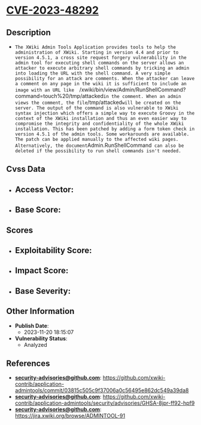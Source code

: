 
# [CVE-2023-48292](https://cve.mitre.org/cgi-bin/cvename.cgi?name=CVE-2023-48292)

## Description

- `The XWiki Admin Tools Application provides tools to help the administration of XWiki. Starting in version 4.4 and prior to version 4.5.1, a cross site request forgery vulnerability in the admin tool for executing shell commands on the server allows an attacker to execute arbitrary shell commands by tricking an admin into loading the URL with the shell command. A very simple possibility for an attack are comments. When the attacker can leave a comment on any page in the wiki it is sufficient to include an image with an URL like  `/xwiki/bin/view/Admin/RunShellCommand?command=touch%20/tmp/attacked` in the comment. When an admin views the comment, the file `/tmp/attacked` will be created on the server. The output of the command is also vulnerable to XWiki syntax injection which offers a simple way to execute Groovy in the context of the XWiki installation and thus an even easier way to compromise the integrity and confidentiality of the whole XWiki installation. This has been patched by adding a form token check in version 4.5.1 of the admin tools. Some workarounds are available. The patch can be applied manually to the affected wiki pages. Alternatively, the document `Admin.RunShellCommand` can also be deleted if the possibility to run shell commands isn't needed.`

## Cvss Data

- **Access Vector**:
  - 
- **Base Score**:
  - 

## Scores

- **Exploitability Score**:
  - 
- **Impact Score**:
  - 
- **Base Severity**:
  - 

## Other Information

- **Publish Date**:
  - 2023-11-20 18:15:07
- **Vulnerability Status**:
  - Analyzed

## References

- **security-advisories@github.com**: https://github.com/xwiki-contrib/application-admintools/commit/03815c505c9f37006a0c56495e862dc549a39da8
- **security-advisories@github.com**: https://github.com/xwiki-contrib/application-admintools/security/advisories/GHSA-8jpr-ff92-hpf9
- **security-advisories@github.com**: https://jira.xwiki.org/browse/ADMINTOOL-91
